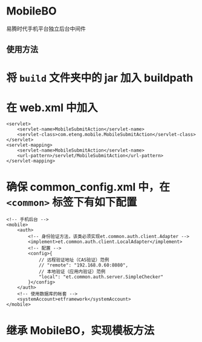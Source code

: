 MobileBO
========

易腾时代手机平台独立后台中间件


使用方法
---

# 将 `build` 文件夹中的 jar 加入 buildpath
# 在 web.xml 中加入
```
<servlet>
    <servlet-name>MobileSubmitAction</servlet-name>
    <servlet-class>com.eteng.mobile.MobileSubmitAction</servlet-class>
</servlet>
<servlet-mapping>
    <servlet-name>MobileSubmitAction</servlet-name>
    <url-pattern>/servlet/MobileSubmitAction</url-pattern>
</servlet-mapping> 
```
# 确保 common_config.xml 中，在 `<common>` 标签下有如下配置
```
<!-- 手机后台 -->
<mobile>
    <auth>
        <!-- 身份验证方法，该类必须实现et.common.auth.client.Adapter -->
        <implement>et.common.auth.client.LocalAdapter</implement>
        <!-- 配置 -->
        <config>{
            // 远程验证地址（CAS验证）范例
            // "remote": "192.168.0.60:8080",
            // 本地验证（应用内验证）范例
            "local": "et.common.auth.server.SimpleChecker"
        }</config>
    </auth>
    <!-- 使用数据库的帐套 -->
    <systemAccount>etframework</systemAccount>
</mobile>
```
# 继承 MobileBO，实现模板方法
